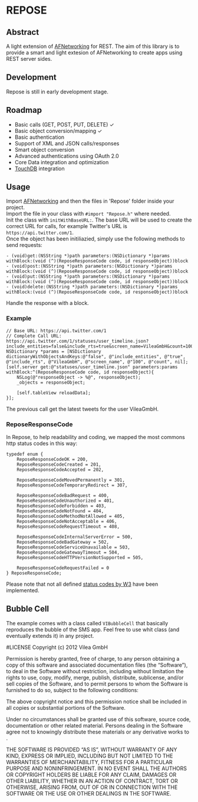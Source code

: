 # REPOSE
## Abstract
A light extension of [AFNetworking](https://github.com/AFNetworking/AFNetworking) for REST.
The aim of this library is to provide a smart and light extesion of AFNetworking to create apps using REST server sides.

## Development
Repose is still in early development stage.

## Roadmap
- Basic calls (GET, POST, PUT, DELETE) ✓
- Basic object conversion/mapping ✓
- Basic authentication
- Support of XML and JSON calls/responses
- Smart object conversion
- Advanced authentications using OAuth 2.0
- Core Data integration and optimization
- [TouchDB](https://github.com/couchbaselabs/TouchDB-iOS) integration

## Usage
Import [AFNetworking](https://github.com/AFNetworking/AFNetworking) and then the files in 'Repose' folder inside your project.<br/>
Import the file in your class with `#import "Repose.h"` where needed.<br/>
Init the class with `initWithBaseURL:`. The base URL will be used to create the correct URL for calls, for example Twitter's URL is `https://api.twitter.com/1`.<br/>
Once the object has been initiliazied, simply use the following methods to send requests:

	- (void)get:(NSString *)path parameters:(NSDictionary *)params withBlock:(void (^)(ReposeResponseCode code, id responseObject))block
	- (void)post:(NSString *)path parameters:(NSDictionary *)params withBlock:(void (^)(ReposeResponseCode code, id responseObject))block
	- (void)put:(NSString *)path parameters:(NSDictionary *)params withBlock:(void (^)(ReposeResponseCode code, id responseObject))block
	- (void)delete:(NSString *)path parameters:(NSDictionary *)params withBlock:(void (^)(ReposeResponseCode code, id responseObject))block

Handle the response with a block.

### Example

	// Base URL: https://api.twitter.com/1
	// Complete Call URL: https://api.twitter.com/1/statuses/user_timeline.json?include_entities=false&include_rts=true&screen_name=VileaGmbH&count=100
    NSDictionary *params = [NSDictionary dictionaryWithObjectsAndKeys:@"false", @"include_entities", @"true", @"include_rts", @"VileaGmbH", @"screen_name", @"100", @"count", nil];
    [self.server get:@"statuses/user_timeline.json" parameters:params withBlock:^(ReposeResponseCode code, id responseObject){
        NSLog(@"responseObject -> %@", responseObject);
        _objects = responseObject;
        
        [self.tableView reloadData];
    }];

The previous call get the latest tweets for the user VileaGmbH.

### ReposeResponseCode
In Repose, to help readability and coding, we mapped the most commons http status codes in this way:

	typedef enum {
	    ReposeResponseCodeOK = 200,
	    ReposeResponseCodeCreated = 201,
	    ReposeResponseCodeAccepted = 202,
	    
	    ReposeResponseCodeMovedPermanently = 301,
	    ReposeResponseCodeTemporaryRedirect = 307,
	    
	    ReposeResponseCodeBadRequest = 400,
	    ReposeResponseCodeUnauthorized = 401,
	    ReposeResponseCodeForbidden = 403,
	    ReposeResponseCodeNotFound = 404,
	    ReposeResponseCodeMethodNotAllowed = 405,
	    ReposeResponseCodeNotAcceptable = 406,
	    ReposeResponseCodeRequestTimeout = 408,
	    
	    ReposeResponseCodeInternalServerError = 500,
	    ReposeResponseCodeBadGateway = 502,
	    ReposeResponseCodeServiceUnavailable = 503,
	    ReposeResponseCodeGatewayTimeout = 504,
	    ReposeResponseCodeHTTPVersionNotSupported = 505,
	    
	    ReposeResponseCodeRequestFailed = 0
	} ReposeResponseCode;

Please note that not all defined [status codes by W3](http://www.w3.org/Protocols/rfc2616/rfc2616-sec10.html) have been implemented.

## Bubble Cell
The example comes with a class called `VIBubbleCell` that basically reproduces the bubble of the SMS app. Feel free to use whit class (and eventually extends it) in any project.

#LICENSE
Copyright (c) 2012 Vilea GmbH

Permission is hereby granted, free of charge, to any person obtaining a copy of this software and associated documentation files (the “Software”), to deal in the Software without restriction, including without limitation the rights to use, copy, modify, merge, publish, distribute, sublicense, and/or sell copies of the Software, and to permit persons to whom the Software is furnished to do so, subject to the following conditions:

The above copyright notice and this permission notice shall be included in all copies or substantial portions of the Software.

Under no circumstances shall be granted use of this software, source code, documentation or other related material. Persons dealing in the Software agree not to knowingly distribute these materials or any derivative works to .

THE SOFTWARE IS PROVIDED “AS IS”, WITHOUT WARRANTY OF ANY KIND, EXPRESS OR IMPLIED, INCLUDING BUT NOT LIMITED TO THE WARRANTIES OF MERCHANTABILITY, FITNESS FOR A PARTICULAR PURPOSE AND NONINFRINGEMENT. IN NO EVENT SHALL THE AUTHORS OR COPYRIGHT HOLDERS BE LIABLE FOR ANY CLAIM, DAMAGES OR OTHER LIABILITY, WHETHER IN AN ACTION OF CONTRACT, TORT OR OTHERWISE, ARISING FROM, OUT OF OR IN CONNECTION WITH THE SOFTWARE OR THE USE OR OTHER DEALINGS IN THE SOFTWARE.
